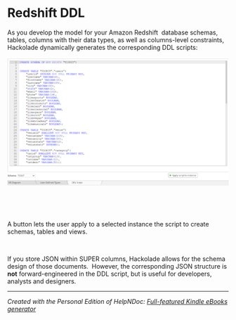 # Redshift DDL

As you develop the model for your Amazon Redshift&nbsp; database schemas, tables, columns with their data types, as well as columns-level constraints, Hackolade dynamically generates the corresponding DDL scripts:

![Image](<lib/Redshift%20DDL%20forward-engineering.png>)

&nbsp;

&nbsp;

A button lets the user apply to a selected instance the script to create schemas, tables and views.

&nbsp;

If you store JSON within SUPER columns, Hackolade allows for the schema design of those documents.&nbsp; However, the corresponding JSON structure is **not** forward-engineered in the DDL script, but is useful for developers, analysts and designers.

***
_Created with the Personal Edition of HelpNDoc: [Full-featured Kindle eBooks generator](<https://www.helpndoc.com/feature-tour/create-ebooks-for-amazon-kindle>)_
